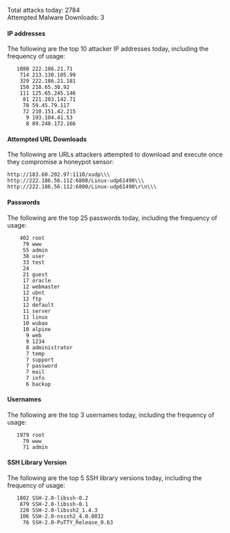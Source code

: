 Total attacks today: 2784  
Attempted Malware Downloads: 3 

#### IP addresses
The following are the top 10 attacker IP addresses today, including the frequency of usage:
```
   1080 222.186.21.71
    714 213.130.105.99
    329 222.186.21.181
    150 218.65.30.92
    111 125.65.245.146
     81 221.203.142.71
     78 59.45.79.117
     72 210.151.42.215
      9 193.104.41.53
      8 89.248.172.166
```

#### Attempted URL Downloads
The following are URLs attackers attempted to download and execute once they compromise a honeypot sensor:
```
http://183.60.202.97:1110/xudp\\\
http://222.186.56.112:6800/Linux-udp61490\\\
http://222.186.56.112:6800/Linux-udp61490\r\n\\\
```

#### Passwords
The following are the top 25 passwords today, including the frequency of usage:
```
    402 root
     79 www
     55 admin
     38 user
     33 test
     24 
     21 guest
     17 oracle
     12 webmaster
     12 ubnt
     12 ftp
     12 default
     11 server
     11 linux
     10 wubao
     10 alpine
      9 web
      9 1234
      8 administrator
      7 temp
      7 support
      7 password
      7 mail
      7 info
      6 backup
```

#### Usernames
The following are the top 3 usernames today, including the frequency of usage:
```
   1979 root
     79 www
     71 admin
```

#### SSH Library Version
The following are the top 5 SSH library versions today, including the frequency of usage:
```
   1802 SSH-2.0-libssh-0.2
    879 SSH-2.0-libssh-0.1
    220 SSH-2.0-libssh2_1.4.3
    106 SSH-2.0-nsssh2_4.0.0032
     76 SSH-2.0-PuTTY_Release_0.63
```
